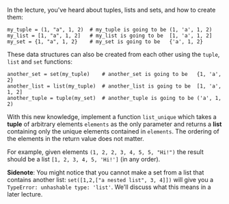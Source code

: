 In the lecture, you've heard about tuples, lists and sets, and how to create them:

```
my_tuple = (1, "a", 1, 2)  # my_tuple is going to be (1, 'a', 1, 2)
my_list = [1, "a", 1, 2]   # my_list is going to be  [1, 'a', 1, 2]
my_set = {1, "a", 1, 2}    # my_set is going to be   {'a', 1, 2}
```

These data structures can also be created from each other using the `tuple`, `list` and `set` functions:

```
another_set = set(my_tuple)    # another_set is going to be   {1, 'a', 2}
another_list = list(my_tuple)  # another_list is going to be  [1, 'a', 1, 2]
another_tuple = tuple(my_set)  # another_tuple is going to be ('a', 1, 2)
```

With this new knowledge, implement a function `list_unique` which takes a **tuple** of arbitrary elements `elements` as the only parameter and returns a **list** containing only the unique elements contained in `elements`. The ordering of the elements in the return value does not matter.

For example, given elements `(1, 2, 2, 3, 4, 5, 5, "Hi!")` the result should be a list `[1, 2, 3, 4, 5, 'Hi!']` (in any order).

**Sidenote**: You might notice that you cannot make a set from a list that contains another list: `set([1,2,["a nested list", 3, 4]])` will give you a `TypeError: unhashable type: 'list'`. We'll discuss what this means in a later lecture.
